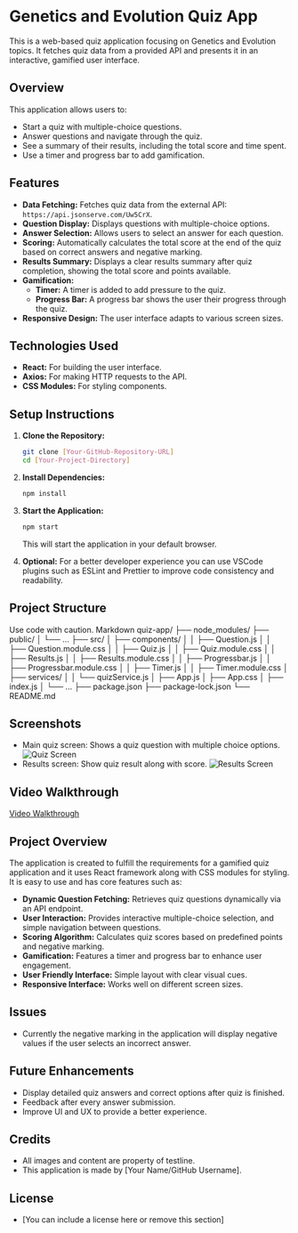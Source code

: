 # Genetics and Evolution Quiz App

This is a web-based quiz application focusing on Genetics and Evolution topics. It fetches quiz data from a provided API and presents it in an interactive, gamified user interface.

## Overview

This application allows users to:

-   Start a quiz with multiple-choice questions.
-   Answer questions and navigate through the quiz.
-   See a summary of their results, including the total score and time spent.
-   Use a timer and progress bar to add gamification.

## Features

-   **Data Fetching:** Fetches quiz data from the external API: `https://api.jsonserve.com/Uw5CrX`.
-   **Question Display:** Displays questions with multiple-choice options.
-   **Answer Selection:** Allows users to select an answer for each question.
-   **Scoring:** Automatically calculates the total score at the end of the quiz based on correct answers and negative marking.
-   **Results Summary:** Displays a clear results summary after quiz completion, showing the total score and points available.
-   **Gamification:**
    -   **Timer:** A timer is added to add pressure to the quiz.
    -   **Progress Bar:** A progress bar shows the user their progress through the quiz.
-   **Responsive Design:** The user interface adapts to various screen sizes.

## Technologies Used

-   **React:** For building the user interface.
-   **Axios:** For making HTTP requests to the API.
-   **CSS Modules:** For styling components.

## Setup Instructions

1.  **Clone the Repository:**

    ```bash
    git clone [Your-GitHub-Repository-URL]
    cd [Your-Project-Directory]
    ```

2.  **Install Dependencies:**

    ```bash
    npm install
    ```

3.  **Start the Application:**

    ```bash
    npm start
    ```

    This will start the application in your default browser.

4. **Optional:**  For a better developer experience you can use VSCode plugins such as ESLint and Prettier to improve code consistency and readability.

## Project Structure
Use code with caution.
Markdown
quiz-app/
├── node_modules/
├── public/
│ └── ...
├── src/
│ ├── components/
│ │ ├── Question.js
│ │ ├── Question.module.css
│ │ ├── Quiz.js
│ │ ├── Quiz.module.css
│ │ ├── Results.js
│ │ ├── Results.module.css
│ │ ├── Progressbar.js
│ │ ├── Progressbar.module.css
│ │ ├── Timer.js
│ │ ├── Timer.module.css
│ ├── services/
│ │ └── quizService.js
│ ├── App.js
│ ├── App.css
│ ├── index.js
│ └── ...
├── package.json
├── package-lock.json
└── README.md

## Screenshots

-   Main quiz screen: Shows a quiz question with multiple choice options.
    ![Quiz Screen](https://via.placeholder.com/400x300?text=Quiz+Screenshot)
-   Results screen: Show quiz result along with score.
    ![Results Screen](https://via.placeholder.com/400x300?text=Results+Screenshot)

## Video Walkthrough
[Video Walkthrough](https://via.placeholder.com/1920x1080?text=Video+Walkthrough+Link)

## Project Overview

The application is created to fulfill the requirements for a gamified quiz application and it uses React framework along with CSS modules for styling. It is easy to use and has core features such as:

*   **Dynamic Question Fetching:** Retrieves quiz questions dynamically via an API endpoint.
*   **User Interaction:** Provides interactive multiple-choice selection, and simple navigation between questions.
*   **Scoring Algorithm:** Calculates quiz scores based on predefined points and negative marking.
*   **Gamification:** Features a timer and progress bar to enhance user engagement.
*   **User Friendly Interface:** Simple layout with clear visual cues.
*   **Responsive Interface:** Works well on different screen sizes.

## Issues
* Currently the negative marking in the application will display negative values if the user selects an incorrect answer.

## Future Enhancements
* Display detailed quiz answers and correct options after quiz is finished.
* Feedback after every answer submission.
* Improve UI and UX to provide a better experience.

## Credits
* All images and content are property of testline.
* This application is made by [Your Name/GitHub Username].

## License
*   [You can include a license here or remove this section]